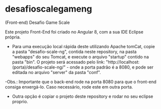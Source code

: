 # desafioscalegameng
(Front-end) Desafio Game Scale

Este projeto Front-End foi criado no Angular 8, com a sua IDE Eclipse própria.

- Para uma execução local rápida deste utilizando Apache tomCat, copie a pasta "desafio-scale-ng", contida neste repository,
na pasta "webapps" do seu Tomcat, e execute o arquivo "startup" contido na pasta "bin". O projeto será acessado pelo link:
"http://localhost:(porta)/desafio-scale-ng/" - onde a porta padrão é a 8080, e pode ser editada no arquivo "server" da pasta
"conf". 

-Obs.: Importante que o back-end rode na porta 8080 para que o front-end consiga enxergá-lo. Caso necessário, rode este em outra porta.

- Outra opção é copiar o projeto deste repository e rodar no seu eclipse proprio.
